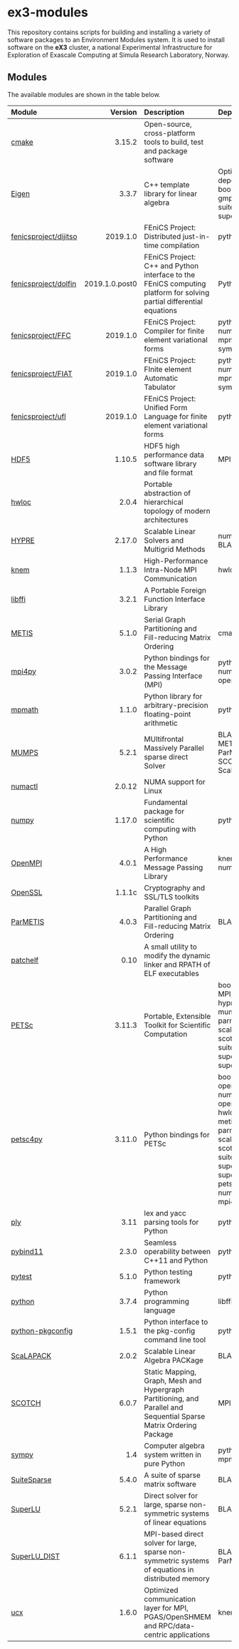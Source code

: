 # ex3-modules
This repository contains scripts for building and installing a variety of software packages to an Environment Modules system. It is used to install software on the **eX3** cluster, a national Experimental Infrastructure for Exploration of Exascale Computing at Simula Research Laboratory, Norway.


## Modules
The available modules are shown in the table below.

| Module       | Version | Description | Dependencies |
| :---         | ---:    | :---         | :---  |
| [cmake](https://cmake.org) | 3.15.2 | Open-source, cross-platform tools to build, test and package software | |
| [Eigen](http://eigen.tuxfamily.org/index.php?title=Main_Page) | 3.3.7 | C++ template library for linear algebra | Optionally depends on boost, mpfr, gmp, suitesparse, superlu |
| [fenicsproject/dijitso](https://bitbucket.org/fenics-project/dijitso/) | 2019.1.0 | FEniCS Project: Distributed just-in-time compilation | python, numpy |
| [fenicsproject/dolfin](https://bitbucket.org/fenics-project/dolfin/) | 2019.1.0.post0 | FEniCS Project: C++ and Python interface to the FEniCS computing platform for solving partial differential equations | Python,  |
| [fenicsproject/FFC](https://bitbucket.org/fenics-project/ffc/) | 2019.1.0 | FEniCS Project: Compiler for finite element variational forms | python, numpy, mpmath, sympy, fiat, ufl  |
| [fenicsproject/FIAT](https://bitbucket.org/fenics-project/fiat/) | 2019.1.0 | FEniCS Project: FInite element Automatic Tabulator | python, numpy, mpmath, sympy |
| [fenicsproject/ufl](https://bitbucket.org/fenics-project/ufl/) | 2019.1.0 | FEniCS Project: Unified Form Language for finite element variational forms | python, numpy |
| [HDF5](https://www.hdfgroup.org/solutions/hdf5/) | 1.10.5 | HDF5 high performance data software library and file format | MPI |
| [hwloc](https://www.open-mpi.org/projects/hwloc/) | 2.0.4 | Portable abstraction of hierarchical topology of modern architectures | |
| [HYPRE](https://computing.llnl.gov/projects/hypre-scalable-linear-solvers-multigrid-methods) | 2.17.0 | Scalable Linear Solvers and Multigrid Methods | numactl, BLAS, MPI |
| [knem](http://knem.gforge.inria.fr/) | 1.1.3 | High-Performance Intra-Node MPI Communication | hwloc |
| [libffi](https://sourceware.org/libffi/) | 3.2.1 | A Portable Foreign Function Interface Library | |
| [METIS](http://glaros.dtc.umn.edu/gkhome/metis/metis/overview) | 5.1.0 | Serial Graph Partitioning and Fill-reducing Matrix Ordering | cmake |
| [mpi4py](https://mpi4py.readthedocs.io) | 3.0.2 | Python bindings for the Message Passing Interface (MPI) | python, numactl, ucx, openmpi |
| [mpmath](http://mpmath.org) | 1.1.0 | Python library for arbitrary-precision floating-point arithmetic | python |
| [MUMPS](http://mumps.enseeiht.fr/) | 5.2.1 | MUltifrontal Massively Parallel sparse direct Solver | BLAS, MPI, METIS, ParMETIS, SCOTCH, ScaLAPACK |
| [numactl](https://github.com/numactl/numactl) | 2.0.12 | NUMA support for Linux | |
| [numpy](https://www.numpy.org) | 1.17.0 | Fundamental package for scientific computing with Python | python |
| [OpenMPI](https://www.open-mpi.org) | 4.0.1 | A High Performance Message Passing Library | knem, numactl, ucx |
| [OpenSSL](https://www.openssl.org) | 1.1.1c | Cryptography and SSL/TLS toolkits | |
| [ParMETIS](http://glaros.dtc.umn.edu/gkhome/metis/parmetis/overview) | 4.0.3 | Parallel Graph Partitioning and Fill-reducing Matrix Ordering | BLAS, MPI |
| [patchelf](https://nixos.org/patchelf.html) | 0.10 | A small utility to modify the dynamic linker and RPATH of ELF executables | |
| [PETSc](https://www.mcs.anl.gov/petsc/) | 3.11.3 | Portable, Extensible Toolkit for Scientific Computation | boost, BLAS, MPI, hwloc, hypre, metis, mumps, parmetis, scalapack, scotch, suitesparse, superlu, superlu\_dist |
| [petsc4py](https://bitbucket.org/petsc/petsc4py) | 3.11.0 | Python bindings for PETSc | boost, openblas, numactl, ucx, openmpi, hwloc, hypre, metis, mumps, parmetis, scalapack, scotch, suitesparse, superlu, superlu\_dist, petsc, python, numpy, mpi4py |
| [ply](https://www.dabeaz.com/ply) | 3.11 | lex and yacc parsing tools for Python | python |
| [pybind11](https://github.com/pybind/pybind11) | 2.3.0 | Seamless operability between C++11 and Python | python |
| [pytest](https://docs.pytest.org/) | 5.1.0 | Python testing framework | python |
| [python](https://github.com/pybind/pybind11) | 3.7.4 | Python programming language | libffi |
| [python-pkgconfig](https://github.com/matze/pkgconfig) | 1.5.1 | Python interface to the pkg-config command line tool | python |
| [ScaLAPACK](http://www.netlib.org/scalapack/) | 2.0.2 | Scalable Linear Algebra PACKage | BLAS, MPI |
| [SCOTCH](https://www.labri.fr/perso/pelegrin/scotch/) | 6.0.7 | Static Mapping, Graph, Mesh and Hypergraph Partitioning, and Parallel and Sequential Sparse Matrix Ordering Package | MPI |
| [sympy](https://www.sympy.org) | 1.4 | Computer algebra system written in pure Python | python, mpmath |
| [SuiteSparse](http://faculty.cse.tamu.edu/davis/suitesparse.html) | 5.4.0 | A suite of sparse matrix software | BLAS |
| [SuperLU](https://github.com/xiaoyeli/superlu) | 5.2.1 | Direct solver for large, sparse non-symmetric systems of linear equations | BLAS |
| [SuperLU\_DIST](https://github.com/xiaoyeli/superlu_dist) | 6.1.1 | MPI-based direct solver for large, sparse non-symmetric systems of equations in distributed memory | BLAS, ParMETIS |
| [ucx](http://openucx.org) | 1.6.0 | Optimized communication layer for MPI, PGAS/OpenSHMEM and RPC/data-centric applications | knem |
